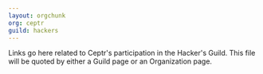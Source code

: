 ```yaml
---
layout: orgchunk
org: ceptr
guild: hackers
---
```

Links go here related to Ceptr's participation in the Hacker's Guild. This file will be quoted by either a Guild page or an Organization page.
